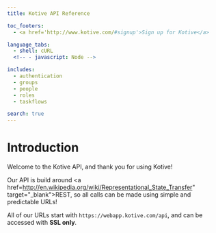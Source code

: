 ```yaml
---
title: Kotive API Reference

toc_footers:
  - <a href='http://www.kotive.com/#signup'>Sign up for Kotive</a>

language_tabs:
  - shell: cURL
  <!-- - javascript: Node -->

includes:
  - authentication
  - groups
  - people
  - roles
  - taskflows

search: true
---
```


# Introduction

Welcome to the Kotive API, and thank you for using Kotive!

Our API is build around <a href=http://en.wikipedia.org/wiki/Representational_State_Transfer" target="_blank">REST</a>, so all calls can be made using simple and predictable URLs!

All of our URLs start with `https://webapp.kotive.com/api`, and can be accessed with <strong>SSL only</strong>.
